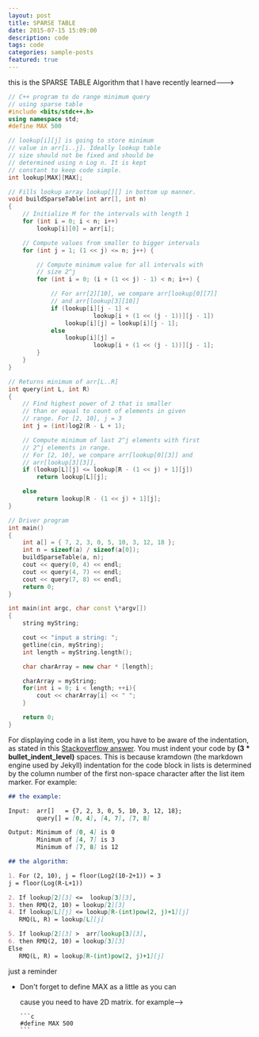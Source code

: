 ```yaml
---
layout: post
title: SPARSE TABLE
date: 2015-07-15 15:09:00
description: code
tags: code
categories: sample-posts
featured: true
---
```


this is the SPARSE TABLE Algorithm that I have recently learned--->

```c++
// C++ program to do range minimum query
// using sparse table
#include <bits/stdc++.h>
using namespace std;
#define MAX 500

// lookup[i][j] is going to store minimum
// value in arr[i..j]. Ideally lookup table
// size should not be fixed and should be
// determined using n Log n. It is kept
// constant to keep code simple.
int lookup[MAX][MAX];

// Fills lookup array lookup[][] in bottom up manner.
void buildSparseTable(int arr[], int n)
{
	// Initialize M for the intervals with length 1
	for (int i = 0; i < n; i++)
		lookup[i][0] = arr[i];

	// Compute values from smaller to bigger intervals
	for (int j = 1; (1 << j) <= n; j++) {

		// Compute minimum value for all intervals with
		// size 2^j
		for (int i = 0; (i + (1 << j) - 1) < n; i++) {

			// For arr[2][10], we compare arr[lookup[0][7]] 
			// and arr[lookup[3][10]]
			if (lookup[i][j - 1] < 
						lookup[i + (1 << (j - 1))][j - 1])
				lookup[i][j] = lookup[i][j - 1];
			else
				lookup[i][j] = 
						lookup[i + (1 << (j - 1))][j - 1];
		}
	}
}

// Returns minimum of arr[L..R]
int query(int L, int R)
{
	// Find highest power of 2 that is smaller
	// than or equal to count of elements in given
	// range. For [2, 10], j = 3
	int j = (int)log2(R - L + 1);

	// Compute minimum of last 2^j elements with first
	// 2^j elements in range.
	// For [2, 10], we compare arr[lookup[0][3]] and
	// arr[lookup[3][3]],
	if (lookup[L][j] <= lookup[R - (1 << j) + 1][j])
		return lookup[L][j];

	else
		return lookup[R - (1 << j) + 1][j];
}

// Driver program
int main()
{
	int a[] = { 7, 2, 3, 0, 5, 10, 3, 12, 18 };
	int n = sizeof(a) / sizeof(a[0]);
	buildSparseTable(a, n);
	cout << query(0, 4) << endl;
	cout << query(4, 7) << endl;
	cout << query(7, 8) << endl;
	return 0;
}

```

```c++
int main(int argc, char const \*argv[])
{
    string myString;

    cout << "input a string: ";
    getline(cin, myString);
    int length = myString.length();

    char charArray = new char * [length];

    charArray = myString;
    for(int i = 0; i < length; ++i){
        cout << charArray[i] << " ";
    }

    return 0;
}
```

For displaying code in a list item, you have to be aware of the indentation, as stated in this [Stackoverflow answer](https://stackoverflow.com/questions/34987908/embed-a-code-block-in-a-list-item-with-proper-indentation-in-kramdown/38090598#38090598). You must indent your code by **(3 \* bullet_indent_level)** spaces. This is because kramdown (the markdown engine used by Jekyll) indentation for the code block in lists is determined by the column number of the first non-space character after the list item marker. For example:

````markdown
## the example:

Input:  arr[]   = {7, 2, 3, 0, 5, 10, 3, 12, 18};
        query[] = [0, 4], [4, 7], [7, 8]

Output: Minimum of [0, 4] is 0
        Minimum of [4, 7] is 3
        Minimum of [7, 8] is 12

## the algorithm:

1. For (2, 10), j = floor(Log2(10-2+1)) = 3
j = floor(Log(R-L+1))

2. If lookup[2][3] <=  lookup[3][3], 
3. then RMQ(2, 10) = lookup[2][3]
4. If lookup[L][j] <= lookup[R-(int)pow(2, j)+1][j]
   RMQ(L, R) = lookup[L][j]

5. If lookup[2][3] >  arr[lookup[3][3], 
6. then RMQ(2, 10) = lookup[3][3]
Else 
   RMQ(L, R) = lookup[R-(int)pow(2, j)+1][j]

````
just a reminder

* Don't forget to define MAX as a little as you can

   cause you need to have 2D matrix. for example-->

      ```c
      #define MAX 500
      ```
 

